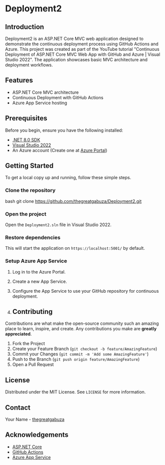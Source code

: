 # Deployment2

## Introduction
Deployment2 is an ASP.NET Core MVC web application designed to demonstrate the continuous deployment process using GitHub Actions and Azure. This project was created as part of the YouTube tutorial "Continuous Deployment of ASP.NET Core MVC Web App with GitHub and Azure | Visual Studio 2022". The application showcases basic MVC architecture and deployment workflows.

## Features
- ASP.NET Core MVC architecture
- Continuous Deployment with GitHub Actions
- Azure App Service hosting

## Prerequisites
Before you begin, ensure you have the following installed:
- [.NET 8.0 SDK](https://dotnet.microsoft.com/download/dotnet/6.0)
- [Visual Studio 2022](https://visualstudio.microsoft.com/vs/)
- An Azure account (Create one at [Azure Portal](https://portal.azure.com/))

## Getting Started
To get a local copy up and running, follow these simple steps.

### Clone the repository
bash git clone https://github.com/thegreatgabuza/Deployment2.git

### Open the project
Open the `Deployment2.sln` file in Visual Studio 2022.

### Restore dependencies

This will start the application on `https://localhost:5001/` by default.

### Setup Azure App Service
1. Log in to the Azure Portal.
2. Create a new App Service.
3. Configure the App Service to use your GitHub repository for continuous deployment.

4. ## Contributing
Contributions are what make the open-source community such an amazing place to learn, inspire, and create. Any contributions you make are **greatly appreciated**.

1. Fork the Project
2. Create your Feature Branch (`git checkout -b feature/AmazingFeature`)
3. Commit your Changes (`git commit -m 'Add some AmazingFeature'`)
4. Push to the Branch (`git push origin feature/AmazingFeature`)
5. Open a Pull Request

## License
Distributed under the MIT License. See `LICENSE` for more information.

## Contact
Your Name - [thegreatgabuza](mailto:21942025@dut4life.ac.za)

## Acknowledgements
- [ASP.NET Core](https://dotnet.microsoft.com/apps/aspnet)
- [GitHub Actions](https://github.com/features/actions)
- [Azure App Service](https://azure.microsoft.com/en-us/services/app-service/)
